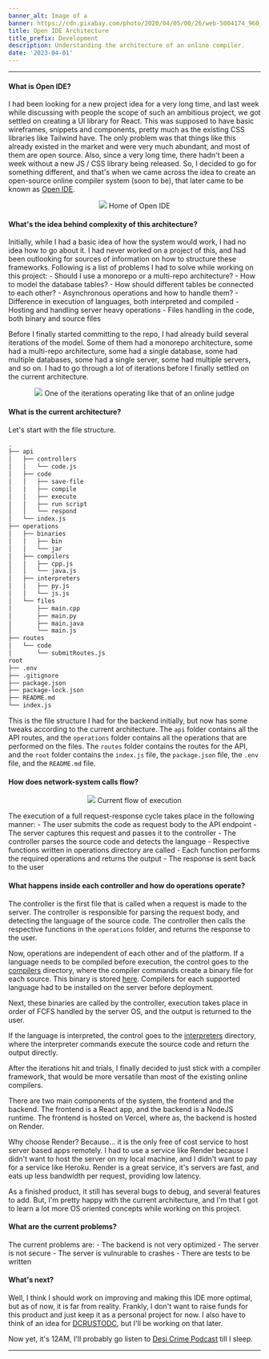 ```yaml
---
banner_alt: Image of a 
banner: https://cdn.pixabay.com/photo/2020/04/05/00/26/web-5004174_960_720.jpg
title: Open IDE Architecture
title_prefix: Development
description: Understanding the architecture of an online compiler.
date: '2023-04-01'
---
```

--- 

#### What is Open IDE?
I had been looking for a new project idea for a very long time, and last week while discussing with people the scope of such an ambitious project, we got settled on creating a UI library for React. This was supposed to have basic wireframes, snippets and components, pretty much as the existing CSS libraries like Tailwind have. The only problem was that things like this already existed in the market and were very much abundant, and most of them are open source. Also, since a very long time, there hadn't been a week without a new JS / CSS library being released. So, I decided to go for something different, and that's when we came across the idea to create an open-source online compiler system (soon to be), that later came to be known as [Open IDE](https://openide.vercel.app/).

<center>
    <img src="https://cdn.statically.io/gh/thatsameguyokay/images/main/openide.png" style={{width: "90%", marginBottom: "-20px"}}></img>
    Home of Open IDE
</center>

#### What's the idea behind complexity of this architecture?
Initially, while I had a basic idea of how the system would work, I had no idea how to go about it. I had never worked on a project of this, and had been outlooking for sources of information on how to structure these frameworks. Following is a list of problems I had to solve while working on this project:
    - Should I use a monorepo or a multi-repo architecture?
    - How to model the database tables?
    - How should different tables be connected to each other?
    - Asynchronous operations and how to handle them?
    - Difference in execution of languages, both interpreted and compiled
    - Hosting and handling server heavy operations
    - Files handling in the code, both binary and source files

Before I finally started committing to the repo, I had already build several iterations of the model. Some of them had a monorepo architecture, some had a multi-repo architecture, some had a single database, some had multiple databases, some had a single server, some had multiple servers, and so on. I had to go through a lot of iterations before I finally settled on the current architecture.

<center>
    <img src="https://cdn.statically.io/gh/thatsameguyokay/images/main/old-ide.png" style={{width: "100%", marginBottom: "-20px"}}></img>
    One of the iterations operating like that of an online judge
</center>

#### What is the current architecture?

Let's start with the file structure.


```bash
.
├── api
│   ├── controllers
│   │   └── code.js
│   ├── code
│   │   ├── save-file
│   │   ├── compile
│   │   ├── execute
│   │   ├── run script
│   │   └── respond
│   └── index.js
├── operations
│   ├── binaries
│   │   ├── bin
│   │   └── jar
│   ├── compilers
│   │   ├── cpp.js
│   │   └── java.js
│   ├── interpreters
│   │   ├── py.js
│   │   └── js.js
│   └── files
│       ├── main.cpp
│       ├── main.py
│       ├── main.java
│       └── main.js
├── routes
│   └── code
│       └── submitRoutes.js
root
├── .env
├── .gitignore
├── package.json
├── package-lock.json
├── README.md
└── index.js


```

This is the file structure I had for the backend initially, but now has some tweaks according to the current architecture. The `api` folder contains all the API routes, and the `operations` folder contains all the operations that are performed on the files. The `routes` folder contains the routes for the API, and the `root` folder contains the `index.js` file, the `package.json` file, the `.env` file, and the `README.md` file.


#### How does network-system calls flow?

<center>
    <img src="https://cdn.statically.io/gh/thatsameguyokay/images/main/ide.gif" style={{width: "110%", marginBottom: "-20px"}}></img>
    Current flow of execution
</center>

The execution of a full request-response cycle takes place in the following manner:
    - The user submits the code as request body to the API endpoint
    - The server captures this request and passes it to the controller
    - The controller parses the source code and detects the language
    - Respective functions written in operations directory are called
    - Each function performs the required operations and returns the output
    - The response is sent back to the user


#### What happens inside each controller and how do operations operate?

The controller is the first file that is called when a request is made to the server. The controller is responsible for parsing the request body, and detecting the language of the source code. The controller then calls the respective functions in the `operations` folder, and returns the response to the user.

Now, operations are independent of each other and of the platform. If a language needs to be compiled before execution, the control goes to the [compilers](https://github.com/sambhavsaxena/openIDE/tree/main/operations/compilers) directory, where the compiler commands create a binary file for each source.
This binary is stored [here](https://github.com/sambhavsaxena/openIDE/tree/main/operations/binaries). Compilers for each supported language had to be installed on the server before deployment.

Next, these binaries are called by the controller, execution takes place in order of FCFS handled by the server OS, and the output is returned to the user.

If the language is interpreted, the control goes to the [interpreters](https://github.com/sambhavsaxena/openIDE/tree/main/operations/interpreters) directory, where the interpreter commands execute the source code and return the output directly.

After the iterations hit and trials, I finally decided to just stick with a compiler framework, that would be more versatile than most of the existing online compilers.

There are two main components of the system, the frontend and the backend. The frontend is a React app, and the backend is a NodeJS runtime. The frontend is hosted on Vercel, where as, the backend is hosted on Render. 

Why choose Render? Because... it is the only free of cost service to host server based apps remotely. I had to use a service like Render because I didn't want to host the server on my local machine, and I didn't want to pay for a service like Heroku. Render is a great service, it's servers are fast, and eats up less bandwidth per request, providing low latency.

As a finished product, it still has several bugs to debug, and several features to add. But, I'm pretty happy with the current architecture, and I'm that I got to learn a lot more OS oriented concepts while working on this project.

#### What are the current problems?
The current problems are:
    - The backend is not very optimized
    - The server is not secure
    - The server is vulnurable to crashes
    - There are tests to be written

#### What's next?
Well, I think I should work on improving and making this IDE more optimal, but as of now, it is far from reality. Frankly, I don't want to raise funds for this product and just keep it as a personal project for now. I also have to think of an idea for [DCRUSTODC](https://github.com/DCRUSTODC), but I'll be working on that later.

Now yet, it's 12AM, I'll probably go listen to [Desi Crime Podcast](https://desicrime.com/) till I sleep.

---
